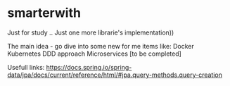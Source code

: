 # smarterwith
Just for study ..
Just one more librarie's implementation))

The main idea -  go dive into some new for me items like: 
Docker
Kubernetes
DDD approach
Microservices
[to be completed]



Usefull links:
https://docs.spring.io/spring-data/jpa/docs/current/reference/html/#jpa.query-methods.query-creation




